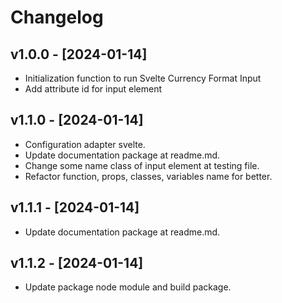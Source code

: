 # Changelog

## v1.0.0 - [2024-01-14]
- Initialization function to run Svelte Currency Format Input
- Add attribute id for input element

## v1.1.0 - [2024-01-14]
- Configuration adapter svelte.
- Update documentation package at readme.md.
- Change some name class of input element at testing file.
- Refactor function, props, classes, variables name for better.

## v1.1.1 - [2024-01-14]
- Update documentation package at readme.md.
## v1.1.2 - [2024-01-14]
- Update package node module and build package.